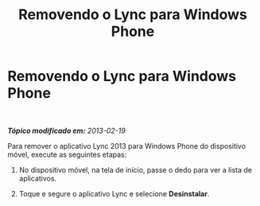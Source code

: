 ﻿---
title: Removendo o Lync para Windows Phone
TOCTitle: Removendo o Lync para Windows Phone
ms:assetid: b9be6774-51cc-44c1-b5fe-63c984819424
ms:mtpsurl: https://technet.microsoft.com/pt-br/library/Hh690993(v=OCS.15)
ms:contentKeyID: 52057699
ms.date: 05/19/2016
mtps_version: v=OCS.15
ms.translationtype: HT
---

# Removendo o Lync para Windows Phone

 

_**Tópico modificado em:** 2013-02-19_

Para remover o aplicativo Lync 2013 para Windows Phone do dispositivo móvel, execute as seguintes etapas:

1.  No dispositivo móvel, na tela de início, passe o dedo para ver a lista de aplicativos.

2.  Toque e segure o aplicativo Lync e selecione **Desinstalar**.

